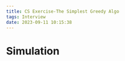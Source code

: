 ```yaml
---
title: CS Exercise-The Simplest Greedy Algo
tags: Interview
date: 2023-09-11 10:15:38
---
```


# Simulation
